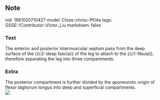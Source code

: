 ## Note
nid: 1661020710427
model: Cloze-chrisc-ff04e
tags: GSSE::!Contributor::Victor_Liu
markdown: false

### Text
The anterior and posterior intermuscular septum pass from the deep surface of the {{c2::deep fascia}} of the leg to attach to the {{c1::fibula}}, therefore separating the leg into three compartments.

### Extra
<div>
  The posterior compartment is further divided by the aponeurotic
  origin of flexor digitorum longus into deep and superficial
  compartments.
</div><img src=
"paste-ac461ff3c5c846ac875c1cca945a4be639862000.jpg">
